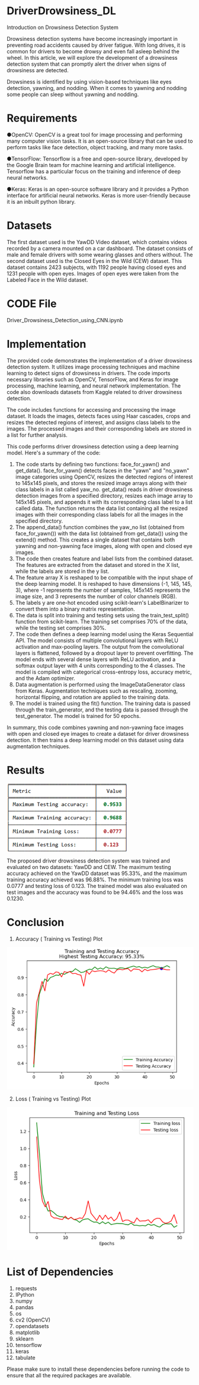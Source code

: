 # DriverDrowsiness_DL

Introduction on Drowsiness Detection System

Drowsiness detection systems have become increasingly important in preventing road accidents caused by driver fatigue. With long drives, it is common for drivers to become drowsy and even fall asleep behind the wheel. In this article, we will explore the development of a drowsiness detection system that can promptly alert the driver when signs of drowsiness are detected.

Drowsiness is identified by using vision-based techniques like eyes detection, yawning, and nodding. When it comes to yawning and nodding some people can sleep without yawning and nodding.

# Requirements
●OpenCV: OpenCV is a great tool for image processing and performing many computer vision tasks. It is an open-source library that can be used to perform tasks like face detection, object tracking, and many more tasks.

●TensorFlow: Tensorflow is a free and open-source library, developed by the Google Brain team for machine learning and artificial intelligence. Tensorflow has a particular focus on the training and inference of deep neural networks.

●Keras: Keras is an open-source software library and it provides a Python interface for artificial neural networks. Keras is more user-friendly because it is an inbuilt python library.

# Datasets

The first dataset used is the YawDD Video dataset, which contains videos recorded by a camera mounted on a car dashboard. The dataset consists of male and female drivers with some wearing glasses and others without. 
The second dataset used is the Closed Eyes in the Wild (CEW) dataset. This dataset contains 2423 subjects, with 1192 people having closed eyes and 1231 people with open eyes. Images of open eyes were taken from the Labeled Face in the Wild dataset.

# CODE File
Driver_Drowsiness_Detection_using_CNN.ipynb

# Implementation
The provided code demonstrates the implementation of a driver drowsiness detection system. It utilizes image processing techniques and machine learning to detect signs of drowsiness in drivers. The code imports necessary libraries such as OpenCV, TensorFlow, and Keras for image processing, machine learning, and neural network implementation. The code also downloads datasets from Kaggle related to driver drowsiness detection.

The code includes functions for accessing and processing the image dataset. It loads the images, detects faces using Haar cascades, crops and resizes the detected regions of interest, and assigns class labels to the images. The processed images and their corresponding labels are stored in a list for further analysis.

This code performs driver drowsiness detection using a deep learning model. Here's a summary of the code:
1. The code starts by defining two functions: face_for_yawn() and get_data(). face_for_yawn() detects faces in the "yawn" and "no_yawn" image categories using OpenCV, resizes the detected regions of interest to 145x145 pixels, and stores the resized image arrays along with their class labels in a list called yaw_no. get_data() reads in driver drowsiness detection images from a specified directory, resizes each image array to 145x145 pixels, and appends it with its corresponding class label to a list called data. The function returns the data list containing all the resized images with their corresponding class labels for all the images in the specified directory.
2. The append_data() function combines the yaw_no list (obtained from face_for_yawn()) with the data list (obtained from get_data()) using the extend() method. This creates a single dataset that contains both yawning and non-yawning face images, along with open and closed eye images.
3. The code then creates feature and label lists from the combined dataset. The features are extracted from the dataset and stored in the X list, while the labels are stored in the y list.
4. The feature array X is reshaped to be compatible with the input shape of the deep learning model. It is reshaped to have dimensions (-1, 145, 145, 3), where -1 represents the number of samples, 145x145 represents the image size, and 3 represents the number of color channels (RGB).
5. The labels y are one-hot encoded using scikit-learn's LabelBinarizer to convert them into a binary matrix representation.
6. The data is split into training and testing sets using the train_test_split() function from scikit-learn. The training set comprises 70% of the data, while the testing set comprises 30%.
7. The code then defines a deep learning model using the Keras Sequential API. The model consists of multiple convolutional layers with ReLU activation and max-pooling layers. The output from the convolutional layers is flattened, followed by a dropout layer to prevent overfitting. The model ends with several dense layers with ReLU activation, and a softmax output layer with 4 units corresponding to the 4 classes. The model is compiled with categorical cross-entropy loss, accuracy metric, and the Adam optimizer.
8. Data augmentation is performed using the ImageDataGenerator class from Keras. Augmentation techniques such as rescaling, zooming, horizontal flipping, and rotation are applied to the training data.
9. The model is trained using the fit() function. The training data is passed through the train_generator, and the testing data is passed through the test_generator. The model is trained for 50 epochs.

In summary, this code combines yawning and non-yawning face images with open and closed eye images to create a dataset for driver drowsiness detection. It then trains a deep learning model on this dataset using data augmentation techniques.

# Results
![image](https://github.com/SarojKr3280/Driver-Drowsiness-Detection/blob/main/Result.png)

The proposed driver drowsiness detection system was trained and evaluated on two datasets: YawDD and CEW.
The maximum testing accuracy achieved on the YawDD dataset was 95.33%, and the maximum training accuracy achieved was 96.88%. The minimum training loss was
0.0777 and testing loss of 0.123. The trained model was also evaluated on test images and the accuracy was found to be 94.46% and the loss was 0.1230.

# Conclusion
1. Accuracy ( Training vs Testing) Plot

![image](https://github.com/SarojKr3280/Driver-Drowsiness-Detection/blob/main/Accuracy%20(%20Training%20vs%20Testing)%20Plot.png)

2. Loss ( Training vs Testing) Plot

![image](https://github.com/SarojKr3280/Driver-Drowsiness-Detection/blob/main/Loss%20(%20Training%20vs%20Testing)%20Plot.png)



# List of Dependencies

1. requests
2. IPython
3. numpy
4. pandas
5. os
6. cv2 (OpenCV)
7. opendatasets
8. matplotlib
9. sklearn
10. tensorflow
11. keras
12. tabulate


Please make sure to install these dependencies before running the code to ensure that all the required packages are available.
